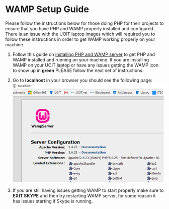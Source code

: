 WAMP Setup Guide
========================================

Please follow the instructions below for those doing PHP for their projects to ensure that you have PHP and WAMP properly installed and configured. There is an issue with the UOIT laptop images which will required you to follow these instructions in order to get WAMP working properly on your machine.


1. Follow this guide on [installing PHP and WAMP server](http://www.makeuseof.com/tag/how-to-set-up-your-own-wampserver/) to get PHP and WAMP installed and running on your machine. If you are installing WAMP on your UOIT laptop or have any issues getting the WAMP icon to show up in **green** PLEASE follow the next set of instructions.

2. Go to **localhost** in your browser you should see the following page: ![localhost](img/localhost.png)

3. If you are still having issues getting WAMP to start properly make sure to **EXIT SKYPE** and then try restarting WAMP server, for some reason it has issues starting if Skype is running.
